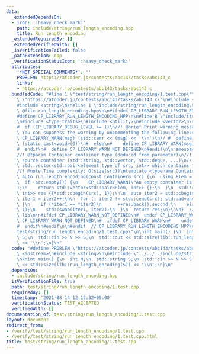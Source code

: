 ```yaml
---
data:
  _extendedDependsOn:
  - icon: ':heavy_check_mark:'
    path: include/string/run_length_encoding.hpp
    title: Run length encoding
  _extendedRequiredBy: []
  _extendedVerifiedWith: []
  _isVerificationFailed: false
  _pathExtension: cpp
  _verificationStatusIcon: ':heavy_check_mark:'
  attributes:
    '*NOT_SPECIAL_COMMENTS*': ''
    PROBLEM: https://atcoder.jp/contests/abc143/tasks/abc143_c
    links:
    - https://atcoder.jp/contests/abc143/tasks/abc143_c
  bundledCode: "#line 1 \"test/string/run_length_encoding/1.test.cpp\"\n#define PROBLEM\
    \ \"https://atcoder.jp/contests/abc143/tasks/abc143_c\"\n#include <iostream>\n\
    #include <string>\n\n#line 1 \"include/string/run_length_encoding.hpp\"\n\n//!\
    \ @file run_length_encoding.hpp\n\n#ifndef CP_LIBRARY_RUN_LENGTH_ENCODING_HPP\n\
    #define CP_LIBRARY_RUN_LENGTH_ENCODING_HPP\n\n#line 8 \"include/string/run_length_encoding.hpp\"\
    \n#include <type_traits>\n#include <utility>\n#include <vector>\n\n#ifndef CP_LIBRARY_WARN\n\
    #  if (CP_LIBRARY_DEBUG_LEVEL >= 1)\n//! @brief Print warning message\n//! @note\
    \ You can suppress the warning by uncommenting the following line\n#    define\
    \ CP_LIBRARY_WARN(msg) (std::cerr << (msg) << '\\n')\n// #  define CP_LIBRARY_WARN(msg)\
    \ (static_cast<void>(0))\n#  else\n#    define CP_LIBRARY_WARN(msg) (static_cast<void>(0))\n\
    #  endif\n#  define CP_LIBRARY_WARN_NOT_DEFINED\n#endif\n\nnamespace lib {\n\n\
    //! @tparam Container container type (deduced from parameter)\n//! @param src\
    \ source container (std::string, std::vector, std::deque, ...)\n//! @return A\
    \ std::vector<std::pair<element type of src, int>> which contains the RLE result.\n\
    //! @note Time complexity: O(size(src))\ntemplate <typename Container>\n[[nodiscard]]\
    \ auto run_length_encoding(const Container& src) {\n  using Elem = std::decay_t<decltype(*std::cbegin(std::declval<Container>()))>;\n\
    \  if (src.empty()) {\n    CP_LIBRARY_WARN(\"An empty container is provided.\"\
    );\n    return std::vector<std::pair<Elem, int>> {};\n  }\n  std::vector<std::pair<Elem,\
    \ int>> res {{*std::cbegin(src), 1}};\n\n  auto iter2 = std::cbegin(src);\n  auto\
    \ iter1 = iter2++;\n\n  for (; iter2 != std::cend(src); std::advance(iter2, 2))\
    \ {\n    if (*iter1 == *iter2)\n      ++res.back().second;\n    else\n      res.emplace_back(*iter2,\
    \ 1);\n    std::swap(iter1, iter2);\n  }\n  return res;\n}\n\n}  // namespace\
    \ lib\n\n#ifdef CP_LIBRARY_WARN_NOT_DEFINED\n#  undef CP_LIBRARY_WARN\n#  undef\
    \ CP_LIBRARY_WARN_NOT_DEFINED\n#  ifdef CP_LIBRARY_WARN\n#    undef CP_LIBRARY_WARN\n\
    #  endif\n#endif\n\n#endif  // CP_LIBRARY_RUN_LENGTH_ENCODING_HPP\n#line 6 \"\
    test/string/run_length_encoding/1.test.cpp\"\n\nint main() {\n  int N;\n  std::string\
    \ S;\n  std::cin >> N >> S;\n  std::cout << std::size(lib::run_length_encoding(S))\
    \ << '\\n';\n}\n"
  code: "#define PROBLEM \"https://atcoder.jp/contests/abc143/tasks/abc143_c\"\n#include\
    \ <iostream>\n#include <string>\n\n#include \"../../../include/string/run_length_encoding.hpp\"\
    \n\nint main() {\n  int N;\n  std::string S;\n  std::cin >> N >> S;\n  std::cout\
    \ << std::size(lib::run_length_encoding(S)) << '\\n';\n}\n"
  dependsOn:
  - include/string/run_length_encoding.hpp
  isVerificationFile: true
  path: test/string/run_length_encoding/1.test.cpp
  requiredBy: []
  timestamp: '2021-08-14 12:12:32+09:00'
  verificationStatus: TEST_ACCEPTED
  verifiedWith: []
documentation_of: test/string/run_length_encoding/1.test.cpp
layout: document
redirect_from:
- /verify/test/string/run_length_encoding/1.test.cpp
- /verify/test/string/run_length_encoding/1.test.cpp.html
title: test/string/run_length_encoding/1.test.cpp
---
```


